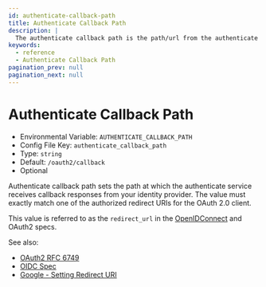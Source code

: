 ```yaml
---
id: authenticate-callback-path
title: Authenticate Callback Path
description: |
  The authenticate callback path is the path/url from the authenticate service that will receive the response from your identity provider.
keywords:
  - reference
  - Authenticate Callback Path
pagination_prev: null
pagination_next: null
---
```


# Authenticate Callback Path

- Environmental Variable: `AUTHENTICATE_CALLBACK_PATH`
- Config File Key: `authenticate_callback_path`
- Type: `string`
- Default: `/oauth2/callback`
- Optional

Authenticate callback path sets the path at which the authenticate service receives callback responses from your identity provider. The value must exactly match one of the authorized redirect URIs for the OAuth 2.0 client.

This value is referred to as the `redirect_url` in the [OpenIDConnect][oidc rfc] and OAuth2 specs.

See also:

- [OAuth2 RFC 6749](https://tools.ietf.org/html/rfc6749#section-3.1.2)
- [OIDC Spec][oidc rfc]
- [Google - Setting Redirect URI](https://developers.google.com/identity/protocols/OpenIDConnect#setredirecturi)

[oidc rfc]: https://openid.net/specs/openid-connect-core-1_0.html#AuthRequest
